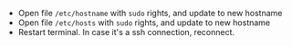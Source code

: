 - Open file `/etc/hostname` with `sudo` rights, and update to new hostname
- Open file `/etc/hosts` with `sudo` rights, and update to new hostname
- Restart terminal. In case it's a ssh connection, reconnect.
